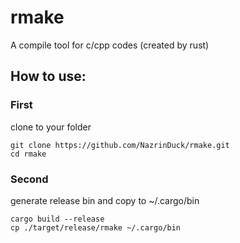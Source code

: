 # rmake

A compile tool for c/cpp codes (created by rust)

## How to use:

### First

clone to your folder

```
git clone https://github.com/NazrinDuck/rmake.git
cd rmake
```

### Second

generate release bin and copy to ~/.cargo/bin

```
cargo build --release
cp ./target/release/rmake ~/.cargo/bin
```
